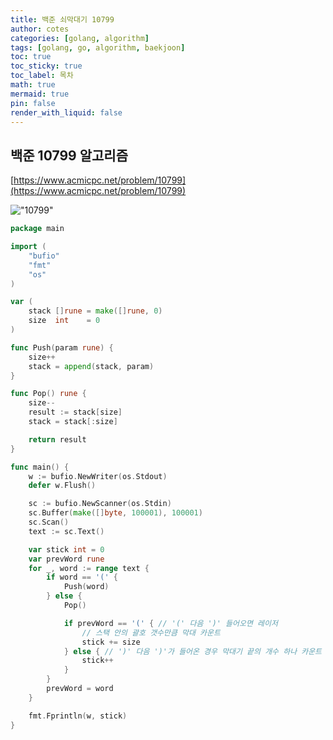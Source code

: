 ```yaml
---
title: 백준 쇠막대기 10799
author: cotes
categories: [golang, algorithm]
tags: [golang, go, algorithm, baekjoon]
toc: true
toc_sticky: true
toc_label: 목차
math: true
mermaid: true
pin: false
render_with_liquid: false
---
```


## 백준 10799 알고리즘  
[https://www.acmicpc.net/problem/10799](https://www.acmicpc.net/problem/10799)

!["10799"](/assets/img/algorithm/baekjoon-10799.png)  

```go
package main

import (
	"bufio"
	"fmt"
	"os"
)

var (
	stack []rune = make([]rune, 0)
	size  int    = 0
)

func Push(param rune) {
	size++
	stack = append(stack, param)
}

func Pop() rune {
	size--
	result := stack[size]
	stack = stack[:size]

	return result
}

func main() {
	w := bufio.NewWriter(os.Stdout)
	defer w.Flush()

	sc := bufio.NewScanner(os.Stdin)
	sc.Buffer(make([]byte, 100001), 100001)
	sc.Scan()
	text := sc.Text()

	var stick int = 0
	var prevWord rune
	for _, word := range text {
		if word == '(' {
			Push(word)
		} else {
			Pop()

			if prevWord == '(' { // '(' 다음 ')' 들어오면 레이저 
                // 스택 안의 괄호 갯수만큼 막대 카운트
				stick += size 
			} else { // ')' 다음 ')'가 들어온 경우 막대기 끝의 개수 하나 카운트
				stick++
			}
		}
		prevWord = word
	}

	fmt.Fprintln(w, stick)
}
```